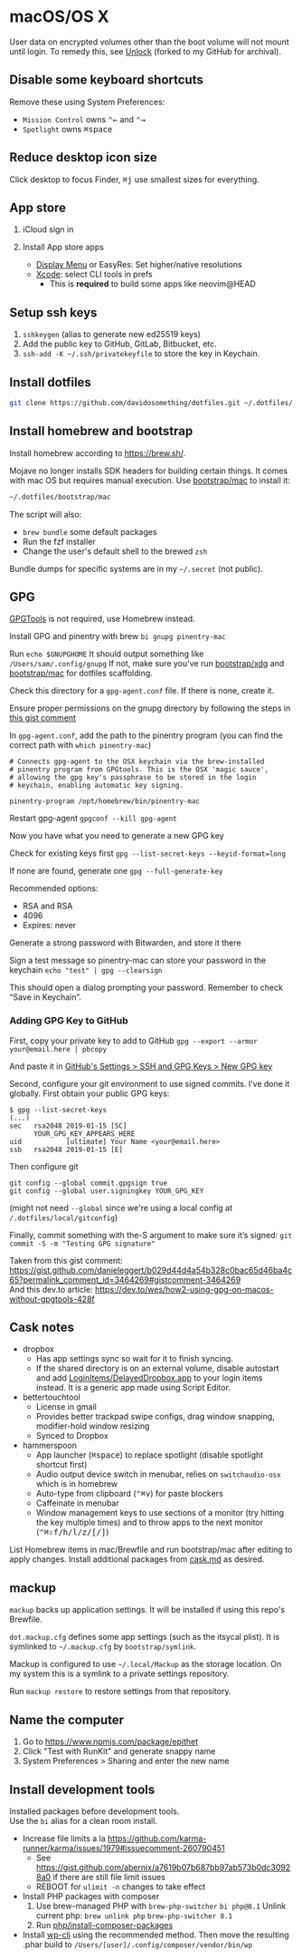 # macOS/OS X

User data on encrypted volumes other than the boot volume will not mount until
login. To remedy this, see [Unlock] (forked to my GitHub for archival).

## Disable some keyboard shortcuts

Remove these using System Preferences:

- `Mission Control` owns <kbd>⌃</kbd><kbd>←</kbd> and <kbd>⌃</kbd><kbd>→</kbd>
- `Spotlight` owns <kbd>⌘</kbd><kbd>space</kbd>

## Reduce desktop icon size

Click desktop to focus Finder, <kbd>⌘</kbd><kbd>j</kbd> use smallest sizes for
everything.

## App store

1. iCloud sign in
1. Install App store apps

    - [Display Menu] or EasyRes: Set higher/native resolutions
    - [Xcode]: select CLI tools in prefs
        - This is __required__ to build some apps like neovim@HEAD

## Setup ssh keys

1. `sshkeygen` (alias to generate new ed25519 keys)
1. Add the public key to GitHub, GitLab, Bitbucket, etc.
1. `ssh-add -K ~/.ssh/privatekeyfile` to store the key in Keychain.

## Install dotfiles

```sh
git clone https://github.com/davidosomething/dotfiles.git ~/.dotfiles/
```

## Install homebrew and bootstrap

Install homebrew according to <https://brew.sh/>.

Mojave no longer installs SDK headers for building certain things. It comes
with mac OS but requires manual execution. Use
[bootstrap/mac](../bootstrap/mac) to install it:

```sh
~/.dotfiles/bootstrap/mac
```

The script will also:

- `brew bundle` some default packages
- Run the fzf installer
- Change the user's default shell to the brewed `zsh`

Bundle dumps for specific systems are in my `~/.secret` (not public).


## GPG

[GPGTools](https://gpgtools.org/) is not required, use Homebrew instead.

Install GPG and pinentry with brew
`bi gnupg pinentry-mac`

Run `echo $GNUPGHOME`
It should output something like `/Users/sam/.config/gnupg`
If not, make sure you've run [bootstrap/xdg](../bootstrap/xdg) and [bootstrap/mac](../bootstrap/mac) for dotfiles
scaffolding.

Check this directory for a `gpg-agent.conf` file. If there is none, create it.

Ensure proper permissions on the gnupg directory by following the steps in
[this gist
comment](https://gist.github.com/oseme-techguy/bae2e309c084d93b75a9b25f49718f85?permalink_comment_id=4198726#gistcomment-4198726)

In `gpg-agent.conf`, add the path to the pinentry program (you can find the correct path
with `which pinentry-mac`)

```
# Connects gpg-agent to the OSX keychain via the brew-installed
# pinentry program from GPGtools. This is the OSX 'magic sauce',
# allowing the gpg key's passphrase to be stored in the login
# keychain, enabling automatic key signing.

pinentry-program /opt/homebrew/bin/pinentry-mac
```

Restart gpg-agent
`gpgconf --kill gpg-agent`

Now you have what you need to generate a new GPG key

Check for existing keys first
`gpg --list-secret-keys --keyid-format=long`

If none are found, generate one
`gpg --full-generate-key`

Recommended options:

- RSA and RSA
- 4096
- Expires: never

Generate a strong password with Bitwarden, and store it there

Sign a test message so pinentry-mac can store your password in the keychain
`echo "test" | gpg --clearsign`

This should open a dialog prompting your password. Remember to check “Save in Keychain”.


### Adding GPG Key to GitHub

First, copy your private key to add to GitHub
`gpg --export --armor your@email.here | pbcopy`

And paste it in [GitHub's Settings > SSH and GPG Keys > New GPG
key](https://github.com/settings/gpg/new)

Second, configure your git environment to use signed commits. I’ve done it globally. First obtain your public GPG keys:

```
$ gpg --list-secret-keys
(...)
sec   rsa2048 2019-01-15 [SC]
      YOUR_GPG_KEY_APPEARS_HERE
uid           [ultimate] Your Name <your@email.here>
ssb   rsa2048 2019-01-15 [E]
```

Then configure git

```
git config --global commit.gpgsign true
git config --global user.signingkey YOUR_GPG_KEY
```
(might not need `--global` since we're using a local config at
`/.dotfiles/local/gitconfig`)

Finally, commit something with the-S argument to make sure it’s signed:
`git commit -S -m "Testing GPG signature"`

Taken from this gist comment: <https://gist.github.com/danieleggert/b029d44d4a54b328c0bac65d46ba4c65?permalink_comment_id=3464269#gistcomment-3464269>  
And this dev.to article: <https://dev.to/wes/how2-using-gpg-on-macos-without-gpgtools-428f>


## Cask notes

- dropbox
    - Has app settings sync so wait for it to finish syncing.
    - If the shared directory is on an external volume, disable autostart and
      add [LoginItems/DelayedDropbox.app](LoginItems/DelayedDropbox.app) to
      your login items instead. It is a generic app made using Script Editor.
- bettertouchtool
    - License in gmail
    - Provides better trackpad swipe configs, drag window snapping,
      modifier-hold window resizing
    - Synced to Dropbox
- hammerspoon
    - App launcher (<kbd>⌘</kbd><kbd>space</kbd>) to replace spotlight
      (disable spotlight shortcut first)
    - Audio output device switch in menubar, relies on `switchaudio-osx` which
      is in homebrew
    - Auto-type from clipboard (<kbd>⌃</kbd><kbd>⌘</kbd><kbd>v</kbd>) for
      paste blockers
    - Caffeinate in menubar
    - Window management keys to use sections of a monitor (try hitting the key
      multiple times) and to throw apps to the next monitor
      (<kbd>⌃</kbd><kbd>⌘</kbd><kbd>⇧</kbd><kbd>f/h/l/z/[/]</kbd>)

List Homebrew items in mac/Brewfile and run bootstrap/mac after editing to
apply changes. Install additional packages from [cask.md](./cask.md) as
desired.

## mackup

`mackup` backs up application settings. It will be installed if using this
repo's Brewfile.

`dot.mackup.cfg` defines some app settings (such as the itsycal plist). It is
symlinked to `~/.mackup.cfg` by `bootstrap/symlink`.

Mackup is configured to use `~/.local/Mackup` as the storage location. On my
system this is a symlink to a private settings repository.

Run `mackup restore` to restore settings from that repository.

## Name the computer

1. Go to https://www.npmjs.com/package/epithet
2. Click "Test with RunKit" and generate snappy name
3. System Preferences > Sharing and enter the new name

## Install development tools

Installed packages before development tools.  
Use the `bi` alias for a clean room install.

- Increase file limits a la
  <https://github.com/karma-runner/karma/issues/1979#issuecomment-260790451>
    - See <https://gist.github.com/abernix/a7619b07b687bb97ab573b0dc30928a0>
      if there are still file limit issues
    - REBOOT for `ulimit -n` changes to take effect
- Install PHP packages with composer
  1. Use brew-managed PHP with `brew-php-switcher`
  `bi php@8.1`
  Unlink current php: `brew unlink php`
  `brew-php-switcher 8.1`
  1. Run [php/install-composer-packages](../php/install-composer-packages)
- Install
  [wp-cli](https://make.wordpress.org/cli/handbook/guides/installing/#recommended-installation)
  using the recommended method. Then move the resulting .phar build to
  `/Users/[user]/.config/composer/vendor/bin/wp`

[unlock]: https://github.com/davidosomething/Unlock
[Display Menu]: https://apps.apple.com/us/app/display-menu/id549083868?mt=12
[Xcode]: https://apps.apple.com/us/app/xcode/id497799835?mt=12
